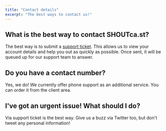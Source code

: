 ```yaml
---
title: "Contact details"
excerpt: "The best ways to contact us!"
---
```


## What is the best way to contact SHOUTca.st?

The best way is to submit a [support ticket](https://my.shoutca.st/submitticket.php). This allows us to view your account details and help you out as quickly as possible. Once sent, it will be queued up for our support team to answer.

## Do you have a contact number?

Yes, we do! We currently offer phone support as an additional service. You can order it from the client area.


## I've got an urgent issue! What should I do?

Via support ticket is the best way. Give us a buzz via Twitter too, but don't tweet any personal information! 


